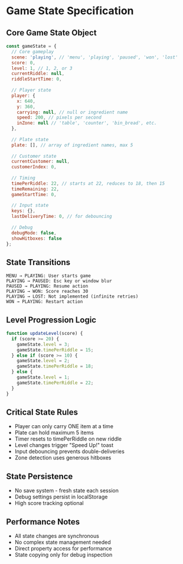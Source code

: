 # Game State Specification

## Core Game State Object
```javascript
const gameState = {
  // Core gameplay
  scene: 'playing', // 'menu', 'playing', 'paused', 'won', 'lost'
  score: 0,
  level: 1, // 1, 2, or 3
  currentRiddle: null,
  riddleStartTime: 0,
  
  // Player state
  player: {
    x: 640,
    y: 360,
    carrying: null, // null or ingredient name
    speed: 200, // pixels per second
    inZone: null // 'table', 'counter', 'bin_bread', etc.
  },
  
  // Plate state
  plate: [], // array of ingredient names, max 5
  
  // Customer state
  currentCustomer: null,
  customerIndex: 0,
  
  // Timing
  timePerRiddle: 22, // starts at 22, reduces to 18, then 15
  timeRemaining: 22,
  gameStartTime: 0,
  
  // Input state
  keys: {},
  lastDeliveryTime: 0, // for debouncing
  
  // Debug
  debugMode: false,
  showHitboxes: false
};
```

## State Transitions
```
MENU → PLAYING: User starts game
PLAYING → PAUSED: Esc key or window blur
PAUSED → PLAYING: Resume action
PLAYING → WON: Score reaches 30
PLAYING → LOST: Not implemented (infinite retries)
WON → PLAYING: Restart action
```

## Level Progression Logic
```javascript
function updateLevel(score) {
  if (score >= 20) {
    gameState.level = 3;
    gameState.timePerRiddle = 15;
  } else if (score >= 10) {
    gameState.level = 2;
    gameState.timePerRiddle = 18;
  } else {
    gameState.level = 1;
    gameState.timePerRiddle = 22;
  }
}
```

## Critical State Rules
- Player can only carry ONE item at a time
- Plate can hold maximum 5 items
- Timer resets to timePerRiddle on new riddle
- Level changes trigger "Speed Up!" toast
- Input debouncing prevents double-deliveries
- Zone detection uses generous hitboxes

## State Persistence
- No save system - fresh state each session
- Debug settings persist in localStorage
- High score tracking optional

## Performance Notes
- All state changes are synchronous
- No complex state management needed
- Direct property access for performance
- State copying only for debug inspection
